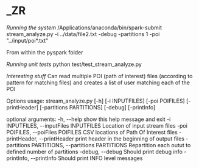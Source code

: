 # _ZR

*Running the system*
/Applications/anaconda/bin/spark-submit stream_analyze.py -i ../data/file2.txt -debug -partitions 1 -poi "../input/poi*.txt"

From within the pyspark folder

*Running unit tests*
python test/test_stream_analyze.py 

*Interesting stuff*
Can read multiple POI (path of interest) files (according to pattern for matching files) and creates a list of user matching each of the POI

Options
usage: stream_analyze.py [-h] [-i INPUTFILES] [-poi POIFILES] [-printHeader]
                         [-partitions PARTITIONS] [-debug] [-printInfo]

optional arguments:
  -h, --help            show this help message and exit
  -i INPUTFILES, --inputFiles INPUTFILES
                        Location of input stream files
  -poi POIFILES, --poiFiles POIFILES
                        CSV locations of Path Of Interest files
  -printHeader, --printHeader
                        print header in the beginning of output files
  -partitions PARTITIONS, --partitions PARTITIONS
                        Repartition each outut to defined number of partitions
  -debug, --debug       Should print debug info
  -printInfo, --printInfo
                        Should print INFO level messages
